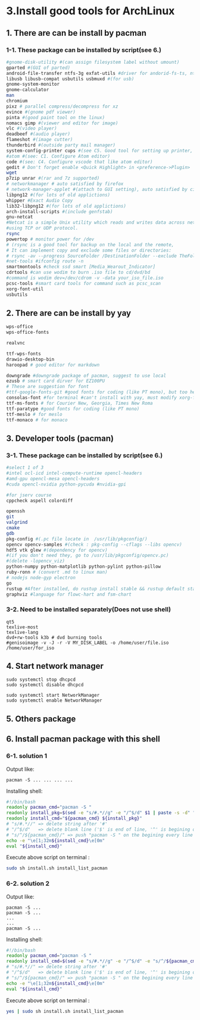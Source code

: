 # 3.Install good tools for ArchLinux

## 1. There are can be install by pacman

### 1-1. These package can be installed by script\(see 6.\)

```bash
#gnome-disk-utility #(can assign filesystem label without umount)
gparted #(GUI of parted)
android-file-transfer ntfs-3g exfat-utils #driver for andorid-fs-ts, ntfs, exfat
libusb libusb-compat usbutils usbmuxd #(for usb)
gnome-system-monitor
gnome-calculator
man
chromium
pixz # parallel compress/decompress for xz
evince #(gnome pdf viewer)
pinta #(good paint tool on the linux)
nomacs gimp #(viewer and editor for image)
vlc #(video player)
deadbeef #(audio player)
flameshot #(image cutter)
thunderbird #(outside party mail manager)
system-config-printer cups #(see C5. Good tool for setting up printer, or you can install manually)
#atom #(see: C1. Configure Atom editor)
code #(see: C4. Configure vscode that like atom editor)
gedit # Don't forget enable <Quick Highlight> in <preference->Plugin>  , good text amd code editor
wget
p7zip unrar #(rar and 7z supported)
# networkmanager # auto satisfied by firefox
# network-manager-applet #(attach to GUI setting), auto satisfied by cinnamon
libpng12 #(for lots of old applictions)
whipper #Exact Audio Copy
lib32-libpng12 #(for lots of old applictions)
arch-install-scripts #(include genfstab)
gnu-netcat
#Netcat is a simple Unix utility which reads and writes data across network connections,
#using TCP or UDP protocol.
rsync
powertop # monitor power for /dev
# (rsync is a good tool for backup on the local and the remote,
# It can implement copy and exclude some files or directories:
# rsync -av --progress SourceFolder /DestinationFolder --exclude TheFolderOrFileNameToExclude)
#net-tools #ifconfig route -n
smartmontools #check ssd smart [Media_Wearout_Indicator]
cdrtools #can use wodim to burn .iso file to cd/dvd/bd
#command is wodim dev=/dev/cdrom -v -data your_iso_file.iso
pcsc-tools #smart card tools for command such as pcsc_scan
xorg-font-util
usbutils
```

## 2. There are can be install by yay

```bash
wps-office
wps-office-fonts

realvnc

ttf-wps-fonts
drawio-desktop-bin
haroopad # good editor for markdown

downgrade #downgrade package of pacman, suggest to use local
ezusb # smart card dirver for EZ100PU
# These are suggestion for font
#ttf-google-fonts-git #good fonts for coding (like PT mono), but too heavey
consolas-font #for terminal #can't install with yay, must modify xorg-font-utils of denpendency in PKGBUILD file
ttf-ms-fonts # for Courier New, Georgia, Times New Roma
ttf-paratype #good fonts for coding (like PT mono)
ttf-meslo # for meslo
ttf-monaco # for monaco
```

## 3. Developer tools \(pacman\)

### 3-1. These package can be installed by script\(see 6.\)

```bash
#select 1 of 3
#intel ocl-icd intel-compute-runtime opencl-headers 
#amd-gpu opencl-mesa opencl-headers 
#cuda opencl-nvidia python-pycuda #nvidia-gpi

#for jserv course
cppcheck aspell colordiff 

openssh
git
valgrind
cmake
gdb
pkg-config #(.pc file locate in  /usr/lib/pkgconfig/)
opencv opencv-samples #(check : pkg-config --cflags --libs opencv)
hdf5 vtk glew #(dependency for opencv)
#(if you don't need they, go to /usr/lib/pkgconfig/opencv.pc)
#(delete -lopencv_viz)
python-numpy python-matplotlib python-pylint python-pillow
ruby-ronn # (convert .md to linux man)
# nodejs node-gyp electron
go
rustup #After installed, do rustup install stable && rustup default stable
graphviz #language for flowc-hart and fsm-chart
```

### 3-2. Need to be installed separately\(Does not use shell\)

```text
qt5
texlive-most
texlive-lang
dvd+rw-tools k3b # dvd burning tools
#genisoimage -v -J -r -V MY_DISK_LABEL -o /home/user/file.iso /home/user/for_iso
```

## 4. Start network manager

```text
sudo systemctl stop dhcpcd
sudo systemctl disable dhcpcd

sudo systemctl start NetworkManager
sudo systemctl enable NetworkManager
```

## 5. Others package

## 6. Install pacman package with this shell

### 6-1. solution 1 <recommand>

Output like:

```text
pacman -S ... ... ... ...
```

Installing shell:

```bash
#!/bin/bash
readonly pacman_cmd="pacman -S "
readonly install_pkg=$(sed -e "s/#.*//g" -e "/^$/d" $1 | paste -s -d" " )
readonly install_cmd="${pacman_cmd} ${install_pkg}"
# "s/#.*//" => delete string after '#'
# "/^$/d"   => delete blank line ('$' is end of line, '^' is begining of line)
# "s/^/${pacman_cmd}/" => push "pacman -S " on the begining every line
echo -e "\e[1;32m${install_cmd}\e[0m"
eval "${install_cmd}"
```

Execute above script on terminal :

```bash
sudo sh install.sh install_list_pacman
```

### 6-2. solution 2

Output like:

```text
pacman -S ...
pacman -S ...
...
...
pacman -S ...
```

Installing shell:

```bash
#!/bin/bash
readonly pacman_cmd="pacman -S "
readonly install_cmd=$(sed -e "s/#.*//g" -e "/^$/d" -e "s/^/${pacman_cmd}/g" $1)
# "s/#.*//" => delete string after '#'
# "/^$/d"   => delete blank line ('$' is end of line, '^' is begining of line)
# "s/^/${pacman_cmd}/" => push "pacman -S " on the begining every line
echo -e "\e[1;32m${install_cmd}\e[0m"
eval "${install_cmd}"
```

Execute above script on terminal :

```bash
yes | sudo sh install.sh install_list_pacman
```
